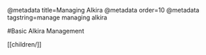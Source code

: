 @metadata title=Managing Alkira
@metadata order=10
@metadata tagstring=manage managing alkira

#Basic Alkira Management

[[children/]]
